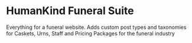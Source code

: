 # HumanKind Funeral Suite
Everything for a funeral website. Adds custom post types and taxonomies for Caskets, Urns, Staff and Pricing Packages for the funeral industry
